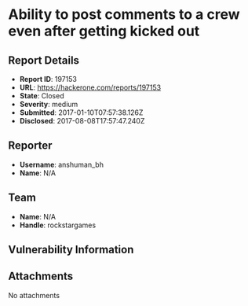# Ability to post comments to a crew even after getting kicked out

## Report Details
- **Report ID**: 197153
- **URL**: https://hackerone.com/reports/197153
- **State**: Closed
- **Severity**: medium
- **Submitted**: 2017-01-10T07:57:38.126Z
- **Disclosed**: 2017-08-08T17:57:47.240Z

## Reporter
- **Username**: anshuman_bh
- **Name**: N/A

## Team
- **Name**: N/A
- **Handle**: rockstargames

## Vulnerability Information


## Attachments
No attachments

